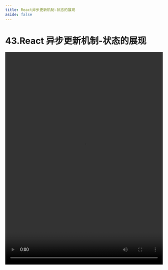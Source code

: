 ```yaml
---
title: React异步更新机制-状态的展现
aside: false
---
```


# 43.React 异步更新机制-状态的展现

<video autoplay src="http://qn.chinavanes.com/interview/react-interview/43.React异步更新机制-状态的展现.mp4" controls controlsList="nodownload" width="100%" height="680"/>
